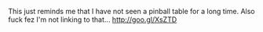 This just reminds me that I have not seen a pinball table for a long time.  Also fuck fez I'm not linking to that... http://goo.gl/XsZTD